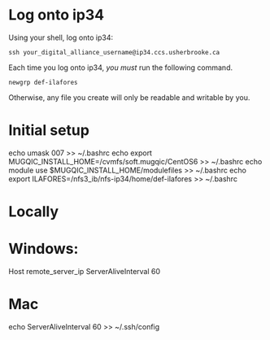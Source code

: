 # Log onto ip34
Using your shell, log onto ip34:

	ssh your_digital_alliance_username@ip34.ccs.usherbrooke.ca
	
Each time you log onto ip34, *you must* run the following command.

	newgrp def-ilafores
Otherwise, any file you create will only be readable and writable by you.

# Initial setup 
echo umask 007 >> ~/.bashrc
echo export MUGQIC_INSTALL_HOME=/cvmfs/soft.mugqic/CentOS6 >> ~/.bashrc
echo module use $MUGQIC_INSTALL_HOME/modulefiles  >> ~/.bashrc
echo export ILAFORES=/nfs3_ib/nfs-ip34/home/def-ilafores >> ~/.bashrc

# Locally
# Windows: 
Host remote_server_ip
    ServerAliveInterval 60

# Mac
echo ServerAliveInterval 60 >> ~/.ssh/config 